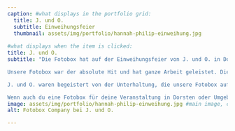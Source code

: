 ```yaml
---
caption: #what displays in the portfolio grid:
  title: J. und O.
  subtitle: Einweihungsfeier
  thumbnail: assets/img/portfolio/hannah-philip-einweihung.jpg
  
#what displays when the item is clicked:
title: J. und O.
subtitle: "Die Fotobox hat auf der Einweihungsfeier von J. und O. in Dorsten für jede Menge Spaß und unvergessliche Momente gesorgt.

Unsere Fotobox war der absolute Hit und hat ganze Arbeit geleistet. Die Gäste konnten sich vor der Fotobox versammeln, lustige Posen einnehmen und gemeinsam witzige Erinnerungsfotos erstellen.

J. und O. waren begeistert von der Unterhaltung, die unsere Fotobox auf ihrer Einweihungsfeier bot. Die Fotobox hat dazu beigetragen, dass die Feier zu einem unvergesslichen Ereignis wurde und die Gäste noch lange von den lustigen Bildern schwärmen werden.

Wenn auch du eine Fotobox für deine Veranstaltung in Dorsten oder Umgebung suchst, dann zögere nicht, uns zu kontaktieren. Wir beraten dich gerne und stellen sicher, dass du die perfekte Fotobox für dein Event erhältst. Lass auch deine Gäste von der Magie unserer Fotobox begeistern und mache deine Feier zu einem unvergesslichen Erlebnis."
image: assets/img/portfolio/hannah-philip-einweihung.jpg #main image, can be a link or a file in assets/img/portfolio
alt: Fotobox Company bei J. und O.

---
```

 

